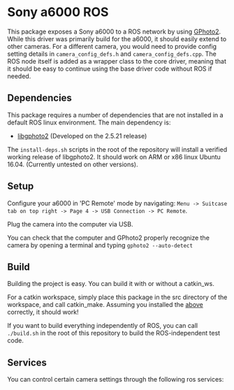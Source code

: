 # Sony a6000 ROS

This package exposes a Sony a6000 to a ROS network by using [GPhoto2](https://github.com/gphoto/). While this driver was primarily build for the a6000, it should easily extend to other cameras. For a different camera, you would need to provide config setting details in `camera_config_defs.h` and `camera_config_defs.cpp`. The ROS node itself is added as a wrapper class to the core driver, meaning that it should be easy to continue using the base driver code without ROS if needed.

## Dependencies

This package requires a number of dependencies that are not installed in a default ROS linux environment. The main dependency is:

- [libgphoto2](https://github.com/gphoto/libgphoto2) (Developed on the 2.5.21 release)

The `install-deps.sh` scripts in the root of the repository will install a verified working release
of libgphoto2. It should work on ARM or x86 linux Ubuntu 16.04. (Currently untested on other versions).

## Setup

Configure your a6000 in 'PC Remote' mode by navigating: `Menu -> Suitcase tab on top right -> Page 4 -> USB Connection -> PC Remote`.

Plug the camera into the computer via USB.

You can check that the computer and GPhoto2 properly recognize the camera by opening a terminal and typing `gphoto2 --auto-detect`

## Build

Building the project is easy. You can build it with or without a catkin_ws.

For a catkin workspace, simply place this package in the src directory of the workspace, and call catkin_make. Assuming you installed the [above](#dependencies) correctly, it should work!

If you want to build everything independently of ROS, you can call `./build.sh` in the root of this repository to build the ROS-independent test code.

## Services

You can control certain camera settings through the following ros services: